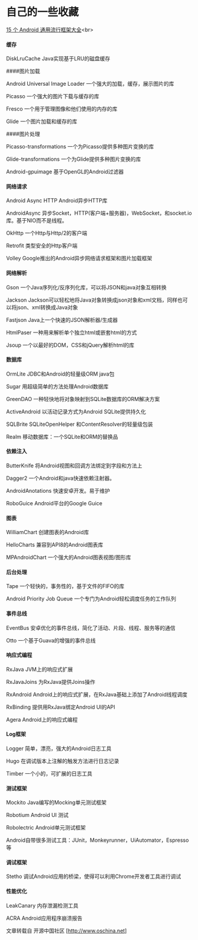 # 自己的一些收藏

[15 个 Android 通用流行框架大全](http://www.oschina.net/news/73836/15-android-general-popular-frameworks)\<br>  
#### 缓存

DiskLruCache    Java实现基于LRU的磁盘缓存

####图片加载

Android Universal Image Loader  一个强大的加载，缓存，展示图片的库

Picasso 一个强大的图片下载与缓存的库

Fresco  一个用于管理图像和他们使用的内存的库

Glide   一个图片加载和缓存的库

####图片处理

Picasso-transformations 一个为Picasso提供多种图片变换的库

Glide-transformations   一个为Glide提供多种图片变换的库

Android-gpuimage    基于OpenGL的Android过滤器

#### 网络请求

Android Async HTTP  Android异步HTTP库

AndroidAsync    异步Socket，HTTP(客户端+服务器)，WebSocket，和socket.io库。基于NIO而不是线程。

OkHttp  一个Http与Http/2的客户端

Retrofit    类型安全的Http客户端

Volley  Google推出的Android异步网络请求框架和图片加载框架

#### 网络解析

Gson    一个Java序列化/反序列化库，可以将JSON和java对象互相转换

Jackson Jackson可以轻松地将Java对象转换成json对象和xml文档，同样也可以将json、xml转换成Java对象

Fastjson    Java上一个快速的JSON解析器/生成器

HtmlPaser   一种用来解析单个独立html或嵌套html的方式

Jsoup   一个以最好的DOM，CSS和jQuery解析html的库

#### 数据库

OrmLite JDBC和Android的轻量级ORM java包

Sugar   用超级简单的方法处理Android数据库

GreenDAO    一种轻快地将对象映射到SQLite数据库的ORM解决方案

ActiveAndroid   以活动记录方式为Android SQLite提供持久化

SQLBrite    SQLiteOpenHelper 和ContentResolver的轻量级包装

Realm   移动数据库：一个SQLite和ORM的替换品

#### 依赖注入

ButterKnife 将Android视图和回调方法绑定到字段和方法上

Dagger2 一个Android和java快速依赖注射器。

AndroidAnotations   快速安卓开发。易于维护

RoboGuice   Android平台的Google Guice

#### 图表

WilliamChart    创建图表的Android库

HelloCharts 兼容到API8的Android图表库

MPAndroidChart  一个强大的Android图表视图/图形库

#### 后台处理

Tape    一个轻快的，事务性的，基于文件的FIFO的库

Android Priority Job Queue  一个专门为Android轻松调度任务的工作队列

#### 事件总线

EventBus    安卓优化的事件总线，简化了活动、片段、线程、服务等的通信

Otto    一个基于Guava的增强的事件总线

#### 响应式编程

RxJava  JVM上的响应式扩展

RxJavaJoins 为RxJava提供Joins操作

RxAndroid   Android上的响应式扩展，在RxJava基础上添加了Android线程调度

RxBinding   提供用RxJava绑定Android UI的API

Agera   Android上的响应式编程

#### Log框架

Logger  简单，漂亮，强大的Android日志工具

Hugo    在调试版本上注解的触发方法进行日志记录

Timber  一个小的，可扩展的日志工具

#### 测试框架

Mockito Java编写的Mocking单元测试框架

Robotium    Android UI 测试

Robolectric Android单元测试框架

Android自带很多测试工具：JUnit，Monkeyrunner，UiAutomator，Espresso等

#### 调试框架

Stetho  调试Android应用的桥梁，使得可以利用Chrome开发者工具进行调试

#### 性能优化

LeakCanary  内存泄漏检测工具

ACRA  Android应用程序崩溃报告

文章转载自 开源中国社区 [http://www.oschina.net]
